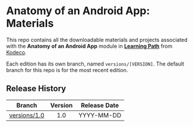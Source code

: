 # Anatomy of an Android App: Materials



This repo contains all the downloadable materials and projects associated with the **Anatomy of an Android App** module in **[Learning Path](https://www.kodeco.com/library)** from [Kodeco](https://www.kodeco.com).

Each edition has its own branch, named `versions/[VERSION]`. The default branch for this repo is for the most recent edition.

## Release History

| Branch                                                                                  | Version | Release Date |
| --------------------------------------------------------------------------------------- |:-------:|:------------:|
| [versions/1.0](https://github.com/kodecocodes/m3-aaa-materials/tree/versions/1.0) | 1.0     | YYYY-MM-DD   |
